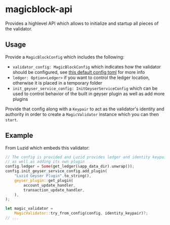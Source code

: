 # magicblock-api

Provides a highlevel API which allows to initialize and startup all pieces of the validator.

## Usage

Provide a `MagicBlockConfig` which includes the following:

- `validator_config: MagicBlockConfig` which indicates how the validator should be configured,
see [this default config toml](../magicblock-config/tests/fixtures/02_defaults.toml) for more
info
- `ledger: Option<Ledger>` if you want to control the ledger location, otherwise it is placed
in a temporary folder
- `init_geyser_service_config: InitGeyserServiceConfig` which can be used to control behavior
of the built in geyser plugin as well as add more plugins

Provide that config along with a `Keypair` to act as the validator's identity and authority in
order to create a `MagicValidator` instance which you can then `start`.

## Example

From Luzid which embeds this validator:

```rust
// The config is provided and Luzid provides ledger and identity keypair
// as well as adding its own plugin
config.ledger = Some(get_ledger(&app_data_dir).unwrap());
config.init_geyser_service_config.add_plugin(
    "Luzid Geyser Plugin".to_string(),
    geyser_plugin::get_plugin(
        account_update_handler,
        transaction_update_handler,
    ),
);

let magic_validator =
    MagicValidator::try_from_config(config, identity_keypair)?;
// ...
```

